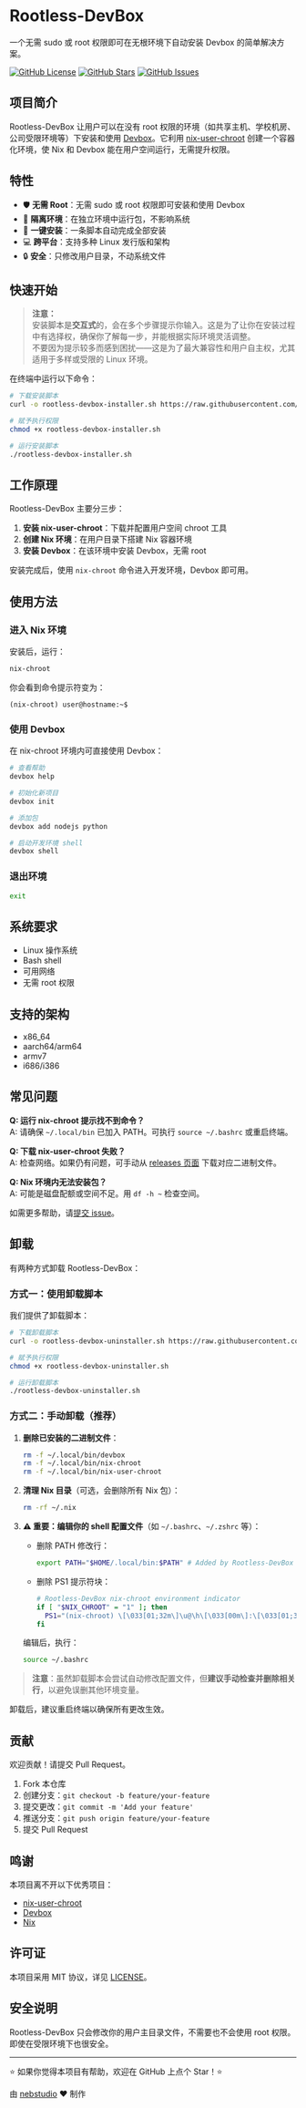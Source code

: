# Rootless-DevBox

一个无需 sudo 或 root 权限即可在无根环境下自动安装 Devbox 的简单解决方案。

[![GitHub License](https://img.shields.io/github/license/nebstudio/Rootless-DevBox)](https://github.com/nebstudio/Rootless-DevBox/blob/main/LICENSE)
[![GitHub Stars](https://img.shields.io/github/stars/nebstudio/Rootless-DevBox?style=social)](https://github.com/nebstudio/Rootless-DevBox/stargazers)
[![GitHub Issues](https://img.shields.io/github/issues/nebstudio/Rootless-DevBox)](https://github.com/nebstudio/Rootless-DevBox/issues)

## 项目简介

Rootless-DevBox 让用户可以在没有 root 权限的环境（如共享主机、学校机房、公司受限环境等）下安装和使用 [Devbox](https://github.com/jetify-com/devbox)。它利用 [nix-user-chroot](https://github.com/nix-community/nix-user-chroot) 创建一个容器化环境，使 Nix 和 Devbox 能在用户空间运行，无需提升权限。

## 特性

- 🛡️ **无需 Root**：无需 sudo 或 root 权限即可安装和使用 Devbox
- 🔄 **隔离环境**：在独立环境中运行包，不影响系统
- 🚀 **一键安装**：一条脚本自动完成全部安装
- 💻 **跨平台**：支持多种 Linux 发行版和架构
- 🔒 **安全**：只修改用户目录，不动系统文件

## 快速开始

> **注意：**  
> 安装脚本是**交互式**的，会在多个步骤提示你输入。这是为了让你在安装过程中有选择权，确保你了解每一步，并能根据实际环境灵活调整。  
> 不要因为提示较多而感到困扰——这是为了最大兼容性和用户自主权，尤其适用于多样或受限的 Linux 环境。

在终端中运行以下命令：

```bash
# 下载安装脚本
curl -o rootless-devbox-installer.sh https://raw.githubusercontent.com/nebstudio/Rootless-DevBox/main/install.sh

# 赋予执行权限
chmod +x rootless-devbox-installer.sh

# 运行安装脚本
./rootless-devbox-installer.sh
```

## 工作原理

Rootless-DevBox 主要分三步：

1. **安装 nix-user-chroot**：下载并配置用户空间 chroot 工具
2. **创建 Nix 环境**：在用户目录下搭建 Nix 容器环境
3. **安装 Devbox**：在该环境中安装 Devbox，无需 root

安装完成后，使用 `nix-chroot` 命令进入开发环境，Devbox 即可用。

## 使用方法

### 进入 Nix 环境

安装后，运行：

```bash
nix-chroot
```

你会看到命令提示符变为：

```
(nix-chroot) user@hostname:~$
```

### 使用 Devbox

在 nix-chroot 环境内可直接使用 Devbox：

```bash
# 查看帮助
devbox help

# 初始化新项目
devbox init

# 添加包
devbox add nodejs python

# 启动开发环境 shell
devbox shell
```

### 退出环境

```bash
exit
```

## 系统要求

- Linux 操作系统
- Bash shell
- 可用网络
- 无需 root 权限

## 支持的架构

- x86_64
- aarch64/arm64
- armv7
- i686/i386

## 常见问题

**Q: 运行 nix-chroot 提示找不到命令？**  
A: 请确保 `~/.local/bin` 已加入 PATH。可执行 `source ~/.bashrc` 或重启终端。

**Q: 下载 nix-user-chroot 失败？**  
A: 检查网络。如果仍有问题，可手动从 [releases 页面](https://github.com/nix-community/nix-user-chroot/releases) 下载对应二进制文件。

**Q: Nix 环境内无法安装包？**  
A: 可能是磁盘配额或空间不足。用 `df -h ~` 检查空间。

如需更多帮助，请[提交 issue](https://github.com/nebstudio/Rootless-DevBox/issues)。

## 卸载

有两种方式卸载 Rootless-DevBox：

### 方式一：使用卸载脚本

我们提供了卸载脚本：

```bash
# 下载卸载脚本
curl -o rootless-devbox-uninstaller.sh https://raw.githubusercontent.com/nebstudio/Rootless-DevBox/main/uninstall.sh

# 赋予执行权限
chmod +x rootless-devbox-uninstaller.sh

# 运行卸载脚本
./rootless-devbox-uninstaller.sh
```

### 方式二：手动卸载（推荐）

1. **删除已安装的二进制文件**：
   ```bash
   rm -f ~/.local/bin/devbox
   rm -f ~/.local/bin/nix-chroot
   rm -f ~/.local/bin/nix-user-chroot
   ```

2. **清理 Nix 目录**（可选，会删除所有 Nix 包）：
   ```bash
   rm -rf ~/.nix
   ```

3. **⚠️ 重要：编辑你的 shell 配置文件**（如 `~/.bashrc`、`~/.zshrc` 等）：

   - 删除 PATH 修改行：
     ```bash
     export PATH="$HOME/.local/bin:$PATH" # Added by Rootless-DevBox
     ```
   - 删除 PS1 提示符块：
     ```bash
     # Rootless-DevBox nix-chroot environment indicator
     if [ "$NIX_CHROOT" = "1" ]; then
       PS1="(nix-chroot) \[\033[01;32m\]\u@\h\[\033[00m\]:\[\033[01;34m\]\w\[\033[00m\]\$ "
     fi
     ```

   编辑后，执行：
   ```bash
   source ~/.bashrc
   ```

> **注意**：虽然卸载脚本会尝试自动修改配置文件，但**建议手动检查并删除相关行**，以避免误删其他环境变量。

卸载后，建议重启终端以确保所有更改生效。

## 贡献

欢迎贡献！请提交 Pull Request。

1. Fork 本仓库
2. 创建分支：`git checkout -b feature/your-feature`
3. 提交更改：`git commit -m 'Add your feature'`
4. 推送分支：`git push origin feature/your-feature`
5. 提交 Pull Request

## 鸣谢

本项目离不开以下优秀项目：

- [nix-user-chroot](https://github.com/nix-community/nix-user-chroot)
- [Devbox](https://github.com/jetify-com/devbox)
- [Nix](https://nixos.org/)

## 许可证

本项目采用 MIT 协议，详见 [LICENSE](LICENSE)。

## 安全说明

Rootless-DevBox 只会修改你的用户主目录文件，不需要也不会使用 root 权限。即使在受限环境下也很安全。

---

⭐ 如果你觉得本项目有帮助，欢迎在 GitHub 上点个 Star！⭐

由 [nebstudio](https://github.com/nebstudio) ❤️ 制作